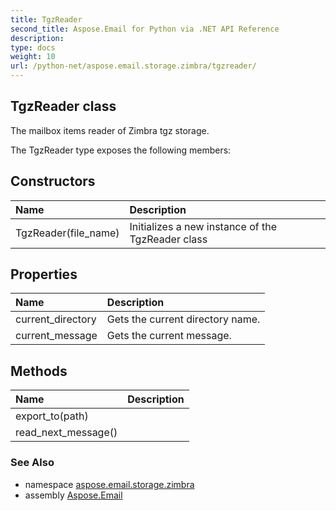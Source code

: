 ```yaml
---
title: TgzReader
second_title: Aspose.Email for Python via .NET API Reference
description: 
type: docs
weight: 10
url: /python-net/aspose.email.storage.zimbra/tgzreader/
---
```


## TgzReader class

The mailbox items reader of Zimbra tgz storage.

The TgzReader type exposes the following members:
## Constructors
| Name | Description |
| :- | :- |
|TgzReader(file_name)|Initializes a new instance of the TgzReader class|
## Properties
| Name | Description |
| :- | :- |
|current_directory|Gets the current directory name.|
|current_message|Gets the current message.|
## Methods
| Name | Description |
| :- | :- |
|export_to(path)|  |
|read_next_message()|  |

### See Also

* namespace [aspose.email.storage.zimbra](/email/python-net/aspose.email.storage.zimbra/)
* assembly [Aspose.Email](/email/python-net/)

